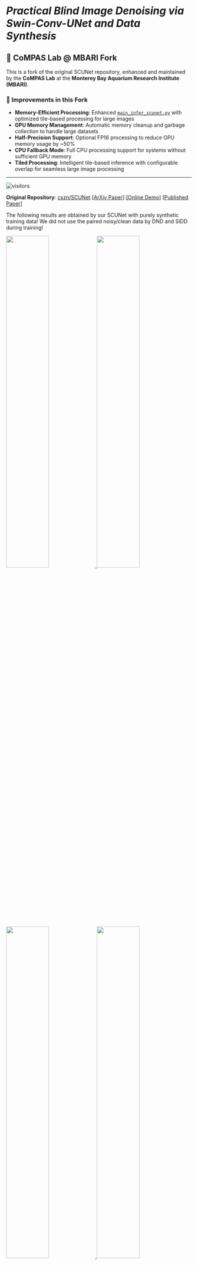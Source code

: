 # _Practical Blind Image Denoising via Swin-Conv-UNet and Data Synthesis_

## 🔬 CoMPAS Lab @ MBARI Fork

This is a fork of the original SCUNet repository, enhanced and maintained by the **CoMPAS Lab** at the **Monterey Bay Aquarium Research Institute (MBARI)**.

### 🚀 Improvements in this Fork

- **Memory-Efficient Processing**: Enhanced [`main_infer_scunet.py`](main_infer_scunet.py) with optimized tile-based processing for large images
- **GPU Memory Management**: Automatic memory cleanup and garbage collection to handle large datasets
- **Half-Precision Support**: Optional FP16 processing to reduce GPU memory usage by ~50%
- **CPU Fallback Mode**: Full CPU processing support for systems without sufficient GPU memory
- **Tiled Processing**: Intelligent tile-based inference with configurable overlap for seamless large image processing

---

![visitors](https://visitor-badge.glitch.me/badge?page_id=cszn/SCUNet)

**Original Repository**:
[cszn/SCUNet](https://github.com/cszn/SCUNet)
[[ArXiv Paper](https://arxiv.org/pdf/2203.13278.pdf)]
[[Online Demo]](https://replicate.com/cszn/scunet)
[[Published Paper](https://link.springer.com/article/10.1007/s11633-023-1466-0)]

The following results are obtained by our SCUNet with purely synthetic training data!
We did not use the paired noisy/clean data by DND and SIDD during training!

<p align="left">
  <a href="https://github.com/cszn/SCUNet">
    <img width=48% src="https://github.com/cszn/cszn.github.io/blob/master/files/input_16.gif"/>
    <img width=48% src="https://github.com/cszn/cszn.github.io/blob/master/files/cc_fnb_0042_16.gif"/>
    <img width=48% src="https://github.com/cszn/cszn.github.io/blob/master/files/ct_fnb_0019_16.gif"/>
    <img width=48% src="https://github.com/cszn/cszn.github.io/blob/master/files/cty_fnb_0047_16.gif"/>
  </a>
</p>

<p align="left">
  <a href="https://github.com/cszn/SCUNet">
    <img width=48% src="https://github.com/cszn/cszn.github.io/blob/master/files/g_fnb_0009_16.gif"/>
    <img width=48% src="https://github.com/cszn/cszn.github.io/blob/master/files/kf_fnb_0058_16.gif"/>
    <img width=48% src="https://github.com/cszn/cszn.github.io/blob/master/files/mc_fnb_0001_16.gif"/>
    <img width=48% src="https://github.com/cszn/cszn.github.io/blob/master/files/wm_fnb_0010_16.gif"/>
  </a>
</p>

## Swin-Conv-UNet (SCUNet) denoising network

<img src="figs/arch_scunet.png" width="900px"/>

The architecture of the proposed Swin-Conv-UNet (SCUNet) denoising network. SCUNet exploits the swin-conv (SC) block as
the main building block of a UNet backbone. In each SC block, the input is first passed through a 1×1 convolution, and subsequently is
split evenly into two feature map groups, each of which is then fed into a swin transformer (SwinT) block and residual 3×3 convolutional
(RConv) block, respectively; after that, the outputs of SwinT block and RConv block are concatenated and then passed through a 1×1
convolution to produce the residual of the input. "SConv" and "TConv" denote 2×2 strided convolution with stride 2 and 2×2 transposed
convolution with stride 2, respectively.

## New data synthesis pipeline for real image denoising

<img src="figs/pipeline_scunet.png" width="900px"/>

Schematic illustration of the proposed paired training patches synthesis pipeline. For a high quality image, a randomly shuffled
degradation sequence is performed to produce a noisy image. Meanwhile, the resizing and reverse-forward tone mapping are performed
to produce a corresponding clean image. A paired noisy/clean training patches are then cropped for training deep blind denoising model.
Note that, since Poisson noise is signal-dependent, the dashed arrow for "Poisson" means the clean image is used to generate the Poisson
noise. To tackle with the color shift issue, the dashed arrow for "Camera Sensor" means the reverse-forward tone mapping is performed on
the clean image.

<img src="figs/data_scunet.png" width="900px"/>

Synthesized noisy/clean patch pairs via our proposed training data synthesis pipeline. The size of the high quality image patch is
544×544. The size of the noisy/clean patches is 128×128.

## Web Demo

Try Replicate web demo for SCUNet models here [![Replicate](https://replicate.com/cszn/scunet/badge)](https://replicate.com/cszn/scunet)

## Usage

### 1. Download SCUNet models

```bash
python main_download_pretrained_models.py --models "SCUNet" --model_dir "model_zoo"
```

### 2. Enhanced Memory-Efficient Inference (CoMPAS Enhancement)

Process images with optimized memory usage using our enhanced inference script:

```bash
# Basic usage
python main_infer_scunet.py --model_name scunet_color_real_psnr --input_dir testsets --output_dir results

# Memory-efficient processing with half precision
python main_infer_scunet.py --model_name scunet_color_real_psnr --input_dir testsets --output_dir results --half_precision

# CPU-only processing (no GPU required)
python main_infer_scunet.py --model_name scunet_color_real_psnr --input_dir testsets --output_dir results --cpu_mode

# Custom tile size for large images
python main_infer_scunet.py --model_name scunet_color_real_psnr --input_dir testsets --output_dir results --tile_size 512
```

**New Features in Enhanced Inference:**

- Automatic memory management and cleanup
- Configurable tile processing for large images
- Half-precision (FP16) support for 50% memory reduction
- CPU fallback mode for systems with limited GPU memory
- Real-time GPU memory monitoring

### 3. Traditional Gaussian denoising

1. **Grayscale images**

   ```bash
   python main_test_scunet_gray_gaussian.py --model_name scunet_gray_25 --noise_level_img 25 --testset_name set12
   ```

2. **Color images**

   ```bash
   python main_test_scunet_color_gaussian.py --model_name scunet_color_25 --noise_level_img 25 --testset_name bsd68
   ```

### 4. Blind real image denoising

```bash
python main_test_scunet_real_application.py --model_name scunet_color_real_psnr --testset_name real3
```

```bash
python main_test_scunet_real_application.py --model_name scunet_color_real_gan --testset_name real3
```

## Results on Gaussian denoising

<img src="figs/gray_scunet.png" width="900px"/>

<img src="figs/comparison_scunet.png" width="900px"/>

<img src="figs/color_scunet.png" width="900px"/>

## Results on real image denoising

<img src="figs/real_scunet.png" width="900px"/>

<img src="figs/real_scunet1.png" width="900px"/>

## License

This project is licensed under the Apache License 2.0. See [LICENSE](LICENSE) for details.

### Attribution

Original work: Copyright (c) 2022 Kai Zhang (cskaizhang@gmail.com, https://cszn.github.io/)
Modifications: Copyright (c) 2025 Monterey Bay Aquarium Research Institute (MBARI)

Significant modifications and additional features have been made by the CoMPAS Lab at MBARI to enhance memory efficiency and processing capabilities for marine research applications.

## Citation

```bibtex
@article{zhang2023practical,
   author = {Zhang, Kai and Li, Yawei and Liang, Jingyun and Cao, Jiezhang and Zhang, Yulun and Tang, Hao and Fan, Deng-Ping and Timofte, Radu and Gool, Luc Van},
   title = {Practical Blind Image Denoising via Swin-Conv-UNet and Data Synthesis},
   journal = {Machine Intelligence Research},
   DOI = {10.1007/s11633-023-1466-0},
   url = {https://doi.org/10.1007/s11633-023-1466-0},
   volume={20},
   number={6},
   pages={822--836},
   year={2023},
   publisher={Springer}
}
```

---

**CoMPAS Lab @ MBARI**
